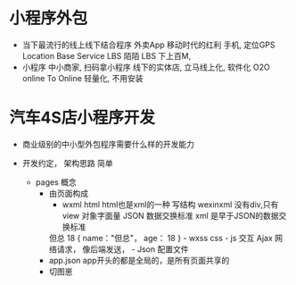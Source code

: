 # 小程序外包

- 当下最流行的线上线下结合程序
    外卖App 移动时代的红利 手机, 定位GPS Location Base Service LBS
    陌陌 LBS
    下上百M,
- 小程序 中小商家, 扫码拿小程序 线下的实体店, 立马线上化, 软件化 O2O
  online To Online 轻量化, 不用安装

# 汽车4S店小程序开发
- 商业级别的中小型外包程序需要什么样的开发能力

- 开发约定， 架构思路  简单
    - pages 概念
        - 由页面构成
            - wxml html html也是xml的一种 写结构 wexinxml 没有div,只有view
            对象字面量 JSON 数据交换标准
            xml 是早于JSON的数据交换标准
            <reviewer>
              <name>但总</name>
              <age>18</age>
            </reviewer>
            {
              name："但总"，
              age： 18
            }
            - wxss css
            - js 交互 Ajax 网络请求， 像后端发送，
            - Json 配置文件
        - app.json
            app开头的都是全局的，是所有页面共享的
        - 切图崽
